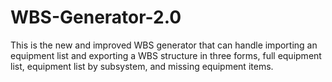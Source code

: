 # WBS-Generator-2.0
This is the new and improved WBS generator that can handle importing an equipment list and exporting a WBS structure in three forms, full equipment list, equipment list by subsystem, and missing equipment items.
